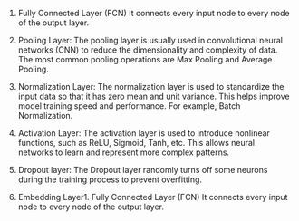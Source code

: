 1. Fully Connected Layer (FCN) It ​​connects every input node to every node of the output layer.


2. Pooling Layer: The pooling layer is usually used in convolutional neural networks (CNN) to reduce the dimensionality and complexity of data. The most common pooling operations are Max Pooling and Average Pooling.


3. Normalization Layer: The normalization layer is used to standardize the input data so that it has zero mean and unit variance. This helps improve model training speed and performance. For example, Batch Normalization.


4. Activation Layer: The activation layer is used to introduce nonlinear functions, such as ReLU, Sigmoid, Tanh, etc. This allows neural networks to learn and represent more complex patterns.


5. Dropout layer: The Dropout layer randomly turns off some neurons during the training process to prevent overfitting.


6. Embedding Layer1. Fully Connected Layer (FCN) It ​​connects every input node to every node of the output layer.

